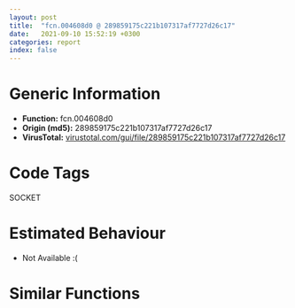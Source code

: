 ```yaml
---
layout: post
title:  "fcn.004608d0 @ 289859175c221b107317af7727d26c17"
date:   2021-09-10 15:52:19 +0300
categories: report
index: false
---
```


# Generic Information
- **Function:** fcn.004608d0
- **Origin (md5):** 289859175c221b107317af7727d26c17
- **VirusTotal:** [virustotal.com/gui/file/289859175c221b107317af7727d26c17][virustotal_ref]

# Code Tags
<span class="tag" id="SOCKET">SOCKET</span>


# Estimated Behaviour
<ul><li class="bhv-desc" id="na">Not Available :(</li></ul>

# Similar Functions
<script type="text/javascript" src="https://www.gstatic.com/charts/loader.js"></script>
<script type="text/javascript">

    google.charts.load('current', {'packages':['corechart']});
    google.charts.setOnLoadCallback(drawChart);

    function drawChart() {
    var data = new google.visualization.DataTable();
        data.addColumn('number', 'X');
        data.addColumn('number', 'Y');
        data.addColumn({type: 'string', role: 'tooltip', 'p': {'html': true}});
        data.addColumn({'type': 'string', 'role': 'style'});
        
        data.addRows([
    [2563.270751953125, -2226.855712890625, '<b><a href="/report/fcn.004608d0@289859175c221b107317af7727d26c17">fcn.004608d0</a><br>@289859175c221b107317af7727d26c17</b><br>', 'point { fill-color: #e0440e; }'],
[-2563.27099609375, 2226.855712890625, '<b><a href="/report/fcn.004cfc00@279a61b1e76da49531f1f16fd1102a2d">fcn.004cfc00</a><br>@279a61b1e76da49531f1f16fd1102a2d</b><br>', 'null'],

        ]);

    var options = {
        title: 'Similarity Plot',
        legend: 'none',
        colors: ['#dedbd9', '#e6693e', '#ec8f6e', '#f3b49f', '#f6c7b6'],
        tooltip: {isHtml: true, trigger: 'both'},
        explorer: {
        actions: ["dragToZoom", "rightClickToReset"],
        },
        chartArea: {
        width: '80%',
        height: '80%'
        },
        width: '100%',
        height: '100%'
    };

    var chart = new google.visualization.ScatterChart(document.getElementById('chart_div'));

    chart.draw(data, options);
    }
    
</script>


<div id="chart_div" style="width: 100%px; height: 100%;"></div>

# Disassembled Code
{% highlight nasm %}

sub esp, 0x9a8
mov eax, dword[0x4cfec0]
xor eax, esp
mov dword[esp+0x9a4], eax
push ebx
push ebp
mov ebp, dword[esi]
push edi
xor ebx, ebx
push 0xff
lea eax, [esp+0xb1]
push ebx
push eax
mov dword[esp+0x1c], ebp
mov dword[esp+0x18], 0xffffffff
mov byte[esp+0xb8], bl
call fcn.00476a60
mov edi, dword[ebp+0x3b8]
mov dword[esp+0x2c], ebx
mov eax, dword[ebp+0x3b8]
add esp, 0xc
mov dword[esp+0x1c], ebx
mov dword[esp+0x18], ebx
mov dword[esp+0x24], 1
cmp eax, ebx
je off.b414
lea edx, [eax+1]
nop
mov cl, byte[eax]
inc eax
test cl, cl
jne off.b112
sub eax, edx
cmp eax, 1
jbe off.b414
mov eax, edi
lea edx, [eax+1]
mov cl, byte[eax]
inc eax
test cl, cl
jne off.b135
sub eax, edx
cmp eax, 0x16
jae off.b156
mov eax, 0x16
jmp off.b170
mov eax, edi
lea edx, [eax+1]
mov cl, byte[eax]
inc eax
test cl, cl
jne off.b161
sub eax, edx
inc eax
push 1
push eax
call dword[0x4cfe90]
mov ebx, eax
add esp, 8
test ebx, ebx
jne off.b216
pop edi
pop ebp
lea eax, [ebx+0x1b]
pop ebx
mov ecx, dword[esp+0x9a4]
xor ecx, esp
call fcn.0047641d
add esp, 0x9a8
ret
cmp byte[edi], 0x3a
jne off.b521
mov ebp, edi
test ebp, ebp
je off.b334
push 0x3a
push ebp
call fcn.0047c460
mov edi, eax
add esp, 8
test edi, edi
je off.b334
push 0xa
lea edx, [edi+1]
push 0
push edx
call fcn.004773dc
push eax
call fcn.00468a80
movzx ebp, ax
push 0x2d
push edi
mov dword[esp+0x34], ebp
call fcn.0047c460
xor edi, edi
add esp, 0x18
cmp eax, edi
je off.b579
push 0xa
inc eax
push edi
push eax
call fcn.004773dc
push eax
call fcn.00468a80
movzx eax, ax
add esp, 0x10
mov dword[esp+0x18], eax
cmp bp, ax
jbe off.b334
mov dword[esp+0x18], edi
mov dword[esp+0x1c], edi
cmp byte[ebx], 0
je off.b414
mov edx, dword[esi+0x88]
mov eax, dword[esi+0x4c]
push 0x401
lea ecx, [esp+0x1b0]
push ecx
mov ecx, dword[eax+0x18]
push ebx
push edx
push ecx
call fcn.0046f660
mov edx, dword[esi+0x4c]
add esp, 4
push eax
mov eax, dword[edx+4]
push eax
call fcn.0046f660
add esp, 0x18
sub eax, 0
je off.b591
sub eax, 1
je off.b492
sub eax, 1
je off.b635
mov eax, dword[esi+0x154]
lea ecx, [esp+0x14]
push ecx
lea edx, [esp+0x30]
push edx
push eax
mov dword[esp+0x20], 0x80
call dword[sym.imp.WS2_32.dll_getsockname]
test eax, eax
je off.b595
call dword[sym.imp.WS2_32.dll_WSAGetLastError]
push eax
push esi
call fcn.00455e90
mov ecx, dword[esp+0x18]
push eax
push str.getsockname___failed:__s
push ecx
call fcn.00450880
push ebx
call dword[0x4cfe84]
add esp, 0x18
pop edi
pop ebp
mov eax, 0x1e
pop ebx
mov ecx, dword[esp+0x9a4]
xor ecx, esp
call fcn.0047641d
add esp, 0x9a8
ret
push 0x3a
push edi
call fcn.0047c460
mov ebp, eax
add esp, 8
test ebp, ebp
je off.b558
mov ecx, ebp
sub ecx, edi
push ecx
push edi
push ebx
call fcn.0047bc50
add esp, 0xc
jmp off.b227
mov edx, ebx
mov eax, edi
sub edx, edi
mov cl, byte[eax]
mov byte[edx+eax], cl
inc eax
test cl, cl
jne off.b564
jmp off.b334
movzx eax, bp
mov dword[esp+0x18], eax
jmp off.b334
mov edi, ebx
jmp off.b642
movzx ecx, word[esp+0x2c]
push 0x401
lea edx, [esp+0x1b0]
push edx
lea eax, [esp+0x38]
push eax
push ecx
call fcn.00456670
add esp, 0x10
mov dword[esp+0x24], 0
lea edi, [esp+0x1ac]
lea edx, [esp+0x20]
push edx
push 0
push edi
push esi
call fcn.00447650
add esp, 0x10
cmp eax, 1
jne off.b678
lea eax, [esp+0x20]
push eax
push esi
call fcn.00447030
add esp, 8
mov eax, dword[esp+0x20]
test eax, eax
je off.b706
mov ecx, dword[esp+0x10]
mov ebp, dword[eax]
push eax
push ecx
call fcn.00447b20
add esp, 8
test ebp, ebp
jne off.b761
mov edx, dword[esp+0x10]
push edi
push str.failed_to_resolve_the_address_provided_to_PORT:__s
push edx
call fcn.00450880
push ebx
call dword[0x4cfe84]
add esp, 0x10
pop edi
pop ebp
mov eax, 0x1e
pop ebx
mov ecx, dword[esp+0x9a4]
xor ecx, esp
call fcn.0047641d
add esp, 0x9a8
ret
push ebx
call dword[0x4cfe84]
mov ebx, dword[sym.imp.WS2_32.dll_WSAGetLastError]
add esp, 4
mov dword[esp+0xc], 0xffffffff
xor edi, edi
lea eax, [esp+0xc]
push eax
push 0
push ebp
push esi
call fcn.004533a0
add esp, 0x10
mov dword[esp+0x28], eax
test eax, eax
je off.b825
call ebx
mov ebp, dword[ebp+0x1c]
mov edi, eax
test ebp, ebp
jne off.b787
jmp off.b829
test ebp, ebp
jne off.b884
push edi
push esi
call fcn.00455e90
mov ecx, dword[esp+0x18]
push eax
push str.socket_failure:__s
push ecx
call fcn.00450880
add esp, 0x14
pop edi
pop ebp
mov eax, 0x1e
pop ebx
mov ecx, dword[esp+0x9a4]
xor ecx, esp
call fcn.0047641d
add esp, 0x9a8
ret
mov edx, dword[ebp+0x10]
mov eax, dword[ebp+0x18]
push edx
push eax
lea ecx, [esp+0x34]
push ecx
call fcn.00479600
mov eax, dword[esp+0x28]
mov edx, dword[ebp+0x10]
add esp, 0xc
mov dword[esp+0x14], edx
movzx edi, ax
cmp ax, word[esp+0x18]
ja off.b1248
mov ebx, dword[esp+0x24]
cmp word[esp+0x2c], 2
jne off.b954
push edi
call dword[sym.imp.WS2_32.dll_htons]
mov word[esp+0x2e], ax
mov eax, dword[esp+0x14]
mov edx, dword[esp+0xc]
push eax
lea ecx, [esp+0x30]
push ecx
push edx
call dword[sym.imp.WS2_32.dll_bind]
test eax, eax
je off.b1241
call dword[sym.imp.WS2_32.dll_WSAGetLastError]
test ebx, ebx
je off.b1074
cmp eax, 0x2741
jne off.b1074
push eax
push esi
call fcn.00455e90
push eax
movzx eax, di
mov edi, dword[esp+0x1c]
push eax
push str.bind_port_hu__on_non_local_address_failed:__s_n
push edi
call fcn.004507f0
mov eax, dword[esi+0x154]
add esp, 0x18
lea ecx, [esp+0x14]
push ecx
lea edx, [esp+0x30]
push edx
push eax
mov dword[esp+0x20], 0x80
call dword[sym.imp.WS2_32.dll_getsockname]
test eax, eax
jne off.b1103
movzx edi, word[esp+0x1c]
xor ebx, ebx
jmp off.b1087
cmp eax, 0x2740
je off.b1086
cmp eax, 0xd
jne off.b1171
inc edi
cmp di, word[esp+0x18]
jbe off.b934
jmp off.b1248
call dword[sym.imp.WS2_32.dll_WSAGetLastError]
push eax
push esi
call fcn.00455e90
push eax
push str.getsockname___failed:__s
push edi
call fcn.00450880
mov ecx, dword[esp+0x20]
push ecx
push esi
call fcn.00453340
add esp, 0x1c
pop edi
pop ebp
mov eax, 0x1e
pop ebx
mov ecx, dword[esp+0x9a4]
xor ecx, esp
call fcn.0047641d
add esp, 0x9a8
ret
push eax
push esi
call fcn.00455e90
push eax
mov eax, dword[esp+0x1c]
movzx edx, di
push edx
push str.bind_port_hu__failed:__s
push eax
call fcn.00450880
mov ecx, dword[esp+0x24]
push ecx
push esi
call fcn.00453340
add esp, 0x20
pop edi
pop ebp
mov eax, 0x1e
pop ebx
mov ecx, dword[esp+0x9a4]
xor ecx, esp
call fcn.0047641d
add esp, 0x9a8
ret
cmp di, word[esp+0x18]
jbe off.b1306
mov edx, dword[esp+0x10]
push str.bind___failed__we_ran_out_of_ports_
push edx
call fcn.00450880
mov eax, dword[esp+0x14]
push eax
push esi
call fcn.00453340
add esp, 0x10
pop edi
pop ebp
mov eax, 0x1e
pop ebx
mov ecx, dword[esp+0x9a4]
xor ecx, esp
call fcn.0047641d
add esp, 0x9a8
ret
mov eax, dword[esp+0xc]
lea ecx, [esp+0x14]
push ecx
lea edx, [esp+0x30]
push edx
push eax
mov dword[esp+0x20], 0x80
call dword[sym.imp.WS2_32.dll_getsockname]
test eax, eax
je off.b1411
call dword[sym.imp.WS2_32.dll_WSAGetLastError]
push eax
push esi
call fcn.00455e90
push eax
push str.getsockname___failed:__s
mov ecx, dword[esp+0x20]
push ecx
call fcn.00450880
mov edx, dword[esp+0x20]
push edx
push esi
call fcn.00453340
add esp, 0x1c
pop edi
pop ebp
mov eax, 0x1e
pop ebx
mov ecx, dword[esp+0x9a4]
xor ecx, esp
call fcn.0047641d
add esp, 0x9a8
ret
mov eax, dword[esp+0xc]
push 1
push eax
call dword[sym.imp.WS2_32.dll_listen]
test eax, eax
je off.b1449
call dword[sym.imp.WS2_32.dll_WSAGetLastError]
push eax
push esi
call fcn.00455e90
push eax
push str.socket_failure:__s
jmp off.b1358
push 0x100
lea eax, [esp+0xb0]
push eax
push ebp
call fcn.00447350
mov ebp, dword[esp+0x9c4]
add esp, 0xc
cmp ebp, 2
je off.b1560
mov ebx, dword[sym.imp.WS2_32.dll_ntohs]
mov cx, word[esp+0x2c]
cmp dword[esi+0x218], 0
jne off.b1507
test ebp, ebp
je off.b1554
cmp ebp, 1
jne off.b1518
cmp cx, 2
jne off.b1554
movzx eax, cx
sub eax, 2
jne off.b1554
mov ecx, dword[esp+0x2e]
push ecx
call ebx
movzx edi, ax
test ebp, ebp
je off.b1649
cmp ebp, 1
je off.b1759
mov cx, word[esp+0x2c]
inc ebp
cmp ebp, 2
jne off.b1494
mov ebx, dword[esp+0x28]
mov dword[esi+0x468], ebp
mov eax, dword[esi+0x158]
cmp eax, 0xffffffff
je off.b1591
push eax
push esi
call fcn.00453340
add esp, 8
mov eax, dword[esp+0xc]
mov dword[esi+0x158], eax
mov dword[esi+0x1fc], 1
mov eax, 0x1c
mov ecx, esi
call fcn.004607b0
mov ecx, dword[esp+0x9b0]
pop edi
pop ebp
mov eax, ebx
pop ebx
xor ecx, esp
call fcn.0047641d
add esp, 0x9a8
ret
xor ecx, ecx
cmp word[esp+0x2c], 2
movzx edx, di
setne cl
push edx
lea eax, [esp+0xb0]
push eax
lea edi, [esi+0x400]
inc ecx
push ecx
push str.EPRT
push str._s__d_s_hu
push edi
call fcn.0046f850
mov ebx, eax
add esp, 0x18
test ebx, ebx
je off.b1564
push ebx
call fcn.004554f0
mov edx, dword[esp+0x14]
push eax
push str.Failure_sending_EPRT_command:__s
push edx
call fcn.00450880
mov eax, dword[esp+0x1c]
push eax
push esi
call fcn.00453340
add esp, 0x18
mov dword[edi+0x68], 1
xor eax, eax
jmp off.b1616
lea ecx, [esp+0x5b0]
lea edx, [esp+0xac]
lea ecx, [ecx]
mov al, byte[edx]
test al, al
je off.b1799
cmp al, 0x2e
jne off.b1791
mov byte[ecx], 0x2c
jmp off.b1793
mov byte[ecx], al
inc ecx
add edx, 1
jne off.b1776
movzx eax, di
mov edx, eax
and edx, 0xff
push edx
shr eax, 8
push eax
push str.__d__d
push 0x14
push ecx
mov byte[ecx], 0
call fcn.00454950
lea eax, [esp+0x5c4]
push eax
push str.PORT
lea eax, [esi+0x400]
push str._s__s_
push eax
call fcn.0046f850
mov ebx, eax
add esp, 0x24
test ebx, ebx
je off.b1564
push ebx
call fcn.004554f0
mov ecx, dword[esp+0x14]
push eax
push str.Failure_sending_PORT_command:__s
push ecx
call fcn.00450880
mov edx, dword[esp+0x1c]
push edx
push esi
call fcn.00453340
add esp, 0x18
xor eax, eax
jmp off.b1616

{% endhighlight %}

[virustotal_ref]: https://www.virustotal.com/gui/file/289859175c221b107317af7727d26c17